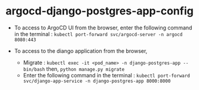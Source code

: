 # argocd-django-postgres-app-config

- To access to ArgoCD UI from the browser, enter the following command in the terminal :
`kubectl port-forward svc/argocd-server -n argocd 8080:443`

- To access to the diango application from the browser,
  - Migrate :
`kubectl exec -it <pod_name> -n django-postgres-app -- bin/bash` then,
`python manage.py migrate`
  - Enter the following command in the terminal :
`kubectl port-forward svc/django-app-service -n django-postgres-app 8000:8000`
